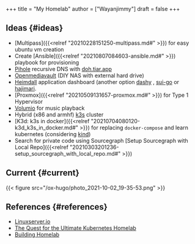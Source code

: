 +++
title = "My Homelab"
author = ["Wayanjimmy"]
draft = false
+++

## Ideas {#ideas}

-   [Multipass]({{<relref "20210228151250-multipass.md#" >}}) for easy ubuntu vm creation
-   Create [Ansible]({{<relref "20210807084603-ansible.md#" >}}) playbook for provisioning
-   [Pihole](https://github.com/pi-hole/pi-hole/) recursive DNS with [doh.tiar.app](https://doh.tiar.app/)
-   [Openmediavault](https://www.openmediavault.org/) (DIY NAS with external hard drive)
-   [Heimdall](https://hub.docker.com/r/linuxserver/heimdall) application dashboard (another option [dashy](https://github.com/Lissy93/dashy) , [sui-go](https://github.com/quelcom/sui-go) or [hajimari](https://github.com/toboshii/hajimari).
-   [Proxmox]({{<relref "20210509131657-proxmox.md#" >}}) for Type 1 Hypervisor
-   [Volumio](https://volumio.org/) for music playback
-   Hybrid (x86 and armhf) [k3s](https://k3s.io/) cluster
-   [K3d: k3s in docker]({{<relref "20210704080120-k3d_k3s_in_docker.md#" >}}) for replacing `docker-compose` and learn kubernetes (considering [kind](https://kind.sigs.k8s.io/))
-   Search for private code using Sourcegraph [Setup Sourcegraph with Local Repo]({{<relref "20210303201236-setup_sourcegraph_with_local_repo.md#" >}})


## Current {#current}

{{< figure src="/ox-hugo/photo_2021-10-02_19-35-53.png" >}}


## References {#references}

-   [Linuxserver.io](https://www.linuxserver.io)
-   [The Quest for the Ultimate Kubernetes Homelab](https://docs.google.com/presentation/d/1Vg%5FpVTA1jHtHZaRoowwMDkqxRgmMg8njOLfrIN%5FEF2g/edit#slide=id.ga6ddab50c6%5F0%5F34)
-   [Building Homelab](https://www.redhat.com/sysadmin/building-home-lab)
